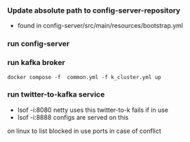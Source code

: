 ### Update absolute path to config-server-repository
- found in config-server/src/main/resources/bootstrap.yml
### run config-server
### run kafka broker
```
docker compose -f  common.yml -f k_cluster.yml up
```
### run twitter-to-kafka service

- lsof -i:8080 netty uses this twitter-to-k fails if in use
- lsof -i:8888 configs are served on this

on linux to list blocked in use ports in case of conflict
